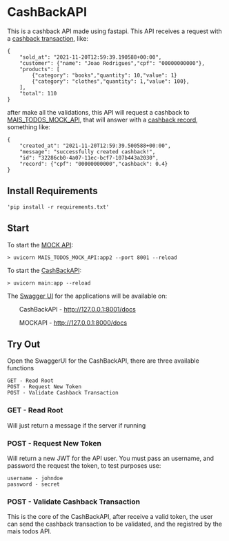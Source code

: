 <h1> CashBackAPI </h1>

This is a cashback API made using fastapi. This API receives a request with a [cashback transaction](models.py), like:

    {
        "sold_at": "2021-11-20T12:59:39.190588+00:00",
        "customer": {"name": "Joao Rodrigues","cpf": "00000000000"},
        "products": [
            {"category": "books","quantity": 10,"value": 1}
            {"category": "clothes","quantity": 1,"value": 100},
        ],
        "total": 110
    }

after make all the validations, this API will request a cashback to [MAIS_TODOS_MOCK_API](MAIS_TODOS_MOCK_API.py), that will answer with a [cashback record](models.py), something like:

    {
        "created_at": "2021-11-20T12:59:39.500588+00:00",
        "message": "successfully created cashback!",
        "id": "32286cb0-4a07-11ec-bcf7-107b443a2030",
        "record": {"cpf": "00000000000","cashback": 0.4}
    }

<h2> Install Requirements </h2>

    'pip install -r requirements.txt'


<h2> Start </h2>

To start the [MOCK API](MAIS_TODOS_MOCK_API.py):

    > uvicorn MAIS_TODOS_MOCK_API:app2 --port 8001 --reload


To start the [CashBackAPI](main.py):


    > uvicorn main:app --reload

The [Swagger UI](https://swagger.io/tools/swagger-ui/) for the applications will be available on:

&emsp;&emsp;CashBackAPI - http://127.0.0.1:8001/docs 

&emsp;&emsp;MOCKAPI - http://127.0.0.1:8000/docs

<h2> Try Out </h2>

Open the SwaggerUI for the CashBackAPI, there are three available functions

    GET - Read Root
    POST - Request New Token
    POST - Validate Cashback Transaction

<h3> GET - Read Root </h3>

Will just return a message if the server if running

<h3> POST - Request New Token </h3>

Will return a new JWT for the API user. You must pass an username, and password the request the token, to test purposes use:

    username - johndoe
    password - secret

<h3>  POST - Validate Cashback Transaction </h3>

This is the core of the CashBackAPI, after receive a valid token, the user can send the cashback transaction to be validated, and the registred by the mais todos API.




